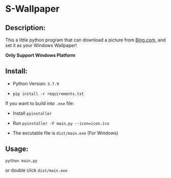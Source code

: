 # S-Wallpaper
## Description:

This a little python program that can download a picture from [Bing.com](https://bing.com), and set it as your Windows Wallpaper!

**Only Support Windows Platform**

## Install:
- Python Version: `3.7.9`

- `pip install -r requirements.txt`

If you want to build into `.exe` file:

- Install `pyinstaller`

- Run `pyinstaller -F main.py --icon=icon.ico`

- The excutable file is `dist/main.exe` (For Windows)

## Usage:

`python main.py`

or double click `dist/main.exe`
